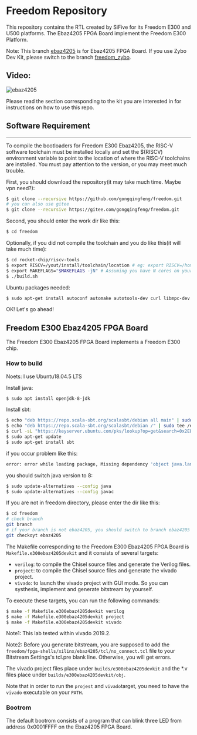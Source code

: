 # Freedom Repository

This repository contains the RTL created by SiFive for its Freedom E300 and U500
platforms. The Ebaz4205 FPGA Board 
implement the Freedom E300 Platform.

Note: This branch [ebaz4205](https://github.com/gongqingfeng/freedom/tree/ebaz4205) is for Ebaz4205 FPGA Board. If you use Zybo Dev Kit, please switch to the branch [freedom_zybo](https://github.com/gongqingfeng/freedom/tree/freedom_zybo).

 ## Video:
![ebaz4205](./ebaz4205_gif.gif)

Please read the section corresponding to the kit you are interested in for
instructions on how to use this repo.

## Software Requirement
--------------------
To compile the bootloaders for Freedom E300 Ebaz4205, the RISC-V software toolchain must be installed locally and
set the $(RISCV) environment variable to point to the location of where the
RISC-V toolchains are installed. You must pay attention to the version, or 
you may meet much trouble.

First, you should download the repository(it may take much time. Maybe vpn need?):
```sh
$ git clone --recursive https://github.com/gongqingfeng/freedom.git
# you can also use gitee
$ git clone --recursive https://gitee.com/gongqingfeng/freedom.git
```

Second, you should enter the work dir like this:
```sh
$ cd freedom
```

Optionally, if you did not compile the toolchain and you do like this(it will take much time):
```sh
$ cd rocket-chip/riscv-tools
$ export RISCV=/yout/install/toolchain/location # eg: export RISCV=/home/xx/xxx/risc-v_dev/tools
$ export MAKEFLAGS="$MAKEFLAGS -jN" # Assuming you have N cores on your host system
$ ./build.sh
```
Ubuntu packages needed:
```sh
$ sudo apt-get install autoconf automake autotools-dev curl libmpc-dev libmpfr-dev libgmp-dev libusb-1.0-0-dev gawk build-essentia
```
OK! Let's go ahead!

## Freedom E300 Ebaz4205 FPGA Board

The Freedom E300 Ebaz4205 FPGA Board implements a Freedom E300 chip.

### How to build
Noets: I use Ubuntu18.04.5 LTS

Install java:
```sh
$ sudo apt install openjdk-8-jdk
```

Install sbt:
```sh
$ echo "deb https://repo.scala-sbt.org/scalasbt/debian all main" | sudo tee /etc/apt/sources.list.d/sbt.list
$ echo "deb https://repo.scala-sbt.org/scalasbt/debian /" | sudo tee /etc/apt/sources.list.d/sbt_old.list
$ curl -sL "https://keyserver.ubuntu.com/pks/lookup?op=get&search=0x2EE0EA64E40A89B84B2DF73499E82A75642AC823" | sudo apt-key add
$ sudo apt-get update
$ sudo apt-get install sbt
```

if you occur problem like this:
```sh
error: error while loading package, Missing dependency 'object java.lang.Object in compiler mirror', required by
```
you should switch java version to 8:
```sh
$ sudo update-alternatives --config java
$ sudo update-alternatives --config javac
```

If you are not in freedom directory, please enter the dir like this:
```sh
$ cd freedom
# check branch
git branch
# if your branch is not ebaz4205, you should switch to branch ebaz4205
git checkoyt ebaz4205
```

The Makefile corresponding to the Freedom E300 Ebaz4205 FPGA Board is
`Makefile.e300ebaz4205devkit` and it consists of several targets:

- `verilog`: to compile the Chisel source files and generate the Verilog files.
- `project`: to compile the Chisel source files and generate the vivado project.
- `vivado`: to launch the vivado project with GUI mode. So you can systhesis, implement and generate bitstream by yourself.

To execute these targets, you can run the following commands:

```sh
$ make -f Makefile.e300ebaz4205devkit verilog
$ make -f Makefile.e300ebaz4205devkit project
$ make -f Makefile.e300ebaz4205devkit vivado
```
Note1: This lab tested within vivado 2019.2.

Note2: Before you generate bitstream, you are supposed to add the `freedom/fpga-shells/xilinx/ebaz4205/tcl/no_connect.tcl` file to your Bitstream Settings's tcl.pre blank line. Otherwise, you will get errors.

The vivado project files place under `builds/e300ebaz4205devkit` and the *.v files place under `builds/e300ebaz4205devkit/obj`.

Note that in order to run the `projest` and `vivado`target, you need to have the `vivado`
executable on your `PATH`.

### Bootrom

The default bootrom consists of a program that can blink three LED from address 0x0001FFFF on the Ebaz4205 FPGA Board.